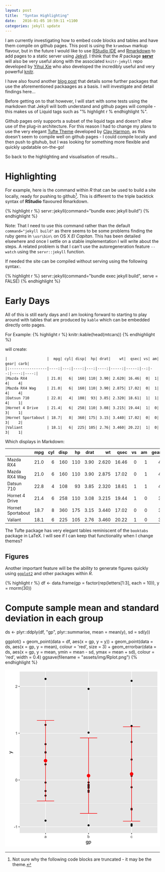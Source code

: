 ```yaml
---
layout: post
title:  "Syntax Highlighting"
date:   2016-01-05 10:59:11 +1100
categories: jekyll update
---
```


I am currently investigating how to embed code blocks and tables and have them compile on github pages. This post is using the `kramdown` markup flavour, but in the future I would like to use [RStudio IDE](http://www.rstudio.com) and [Rmarkdown](http://rmarkdown.rstudio.com) to add pages to a static server using [Jekyll](http://jekyllrb.com). I think that the *R* package [**servr**](https://github.com/yihui/servr) will also be very useful along with the associated `knitr-jekyll` repo developed by [Yihui Xie](https://github.com/yihui) who also developed the incredibly useful and very powerful [knitr](https://github.com/yihui/knitr).

I have also found another [blog post](http://brendanrocks.com/blogging-with-rmarkdown-knitr-jekyll/) that details some further packages that use the aforementioned packaages as a basis. I will investigate and detail findings here...

Before getting on to that however, I will start with some tests using the markdown that Jekyll will both understand and github pages will compile - this makes us of Liquid tags such as "% highlight r % endhighlight %". 

Github pages only supports a subset of the liquid tags and doesn't allow use of the plug-in architecture. For this reason I had to change my plans to use the very elegant [Tufte Theme](https://github.com/clayh53/tufte-jekyll) developed by [Clay Harmon](https://github.com/clayh53), as this doesn't seem to compile well on github pages - I could compile locally and then push to gituhub, but I was looking for something more flexible and quickly updatable on-the-go!  
 
So back to the highlighting and visualisation of results...
 
# Highlighting #

For example, here is the command within *R* that can be used to build a site locally, ready for pushing to github[^1]. This is different to the triple backtick syntax of **RStudio** flavoured Rmarkdown. 

[^1]: Not sure why the following code blocks are truncated - it may be the theme.
 
{% highlight r %}
servr::jekyll(command="bundle exec jekyll build")
{% endhighlight %}

Note: That I need to use this command rather than the default `command="jekyll build"` as there seems to be some problems finding the ruby gems in `\usr\bin\` on OS X *El Capitan*. This has been detailed elsewhere and once I settle on a stable implementation I will write about the steps. A related problem is that I can't use the autoregeneration feature `--watch` using the `servr::jekyll` function. 

If needed the site can be compiled without serving using the following syntax:.

{% highlight r %}
servr::jekyll(command="bundle exec jekyll build", serve = FALSE)
{% endhighlight %}


# Early Days #

All of this is still early days and I am looking forward to starting to play around with tables that are produced by `kable` which can be embedded directly onto pages.

For Example:
{% highlight r %}
knitr::kable(head(mtcars))
{% endhighlight %}

will create:
```
|                  |  mpg| cyl| disp|  hp| drat|    wt|  qsec| vs| am| gear| carb|
|:-----------------|----:|---:|----:|---:|----:|-----:|-----:|--:|--:|----:|----:|
|Mazda RX4         | 21.0|   6|  160| 110| 3.90| 2.620| 16.46|  0|  1|    4|    4|
|Mazda RX4 Wag     | 21.0|   6|  160| 110| 3.90| 2.875| 17.02|  0|  1|    4|    4|
|Datsun 710        | 22.8|   4|  108|  93| 3.85| 2.320| 18.61|  1|  1|    4|    1|
|Hornet 4 Drive    | 21.4|   6|  258| 110| 3.08| 3.215| 19.44|  1|  0|    3|    1|
|Hornet Sportabout | 18.7|   8|  360| 175| 3.15| 3.440| 17.02|  0|  0|    3|    2|
|Valiant           | 18.1|   6|  225| 105| 2.76| 3.460| 20.22|  1|  0|    3|    1|
```


Which displays in Markdown:


|                  |  mpg| cyl| disp|  hp| drat|    wt|  qsec| vs| am| gear| carb|
|:-----------------|----:|---:|----:|---:|----:|-----:|-----:|--:|--:|----:|----:|
|Mazda RX4         | 21.0|   6|  160| 110| 3.90| 2.620| 16.46|  0|  1|    4|    4|
|Mazda RX4 Wag     | 21.0|   6|  160| 110| 3.90| 2.875| 17.02|  0|  1|    4|    4|
|Datsun 710        | 22.8|   4|  108|  93| 3.85| 2.320| 18.61|  1|  1|    4|    1|
|Hornet 4 Drive    | 21.4|   6|  258| 110| 3.08| 3.215| 19.44|  1|  0|    3|    1|
|Hornet Sportabout | 18.7|   8|  360| 175| 3.15| 3.440| 17.02|  0|  0|    3|    2|
|Valiant           | 18.1|   6|  225| 105| 2.76| 3.460| 20.22|  1|  0|    3|    1|

The Tufte package has very elegant tables reminiscent of the `booktabs` package in LaTeX. I will see if I can keep that functionality when I change themes?

## Figures

Another important feature will be the ability to generate figures quickly using [`ggplot2`](http://ggplot2.org) and other packages within *R*.

{% highlight r %}
df <- data.frame(gp = factor(rep(letters[1:3], each = 10)),
                 y = rnorm(30))
# Compute sample mean and standard deviation in each group
ds <- plyr::ddply(df, "gp", plyr::summarise, mean = mean(y), sd = sd(y))


ggplot() +
  geom_point(data = df, aes(x = gp, y = y)) +
  geom_point(data = ds, aes(x = gp, y = mean),
             colour = 'red', size = 3) +
  geom_errorbar(data = ds, aes(x = gp, y = mean,
                               ymin = mean - sd, ymax = mean + sd),
                colour = 'red', width = 0.4)
ggsave(filename = "assets/img/Rplot.png")
{% endhighlight %}

![A Plot output from R](/assets/img/Rplot.png)

